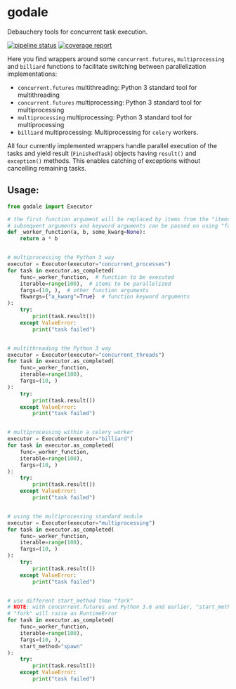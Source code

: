 # godale

Debauchery tools for concurrent task execution.

[![pipeline status](https://gitlab.eox.at/maps/godale/badges/master/pipeline.svg)](https://gitlab.eox.at/maps/godale/commits/master)
[![coverage report](https://gitlab.eox.at/maps/godale/badges/master/coverage.svg)](https://gitlab.eox.at/maps/godale/commits/master)

Here you find wrappers around some `concurrent.futures`, `multiprocessing` and `billiard` functions
to facilitate switching between parallelization implementations:

- `concurrent.futures` multithreading: Python 3 standard tool for multithreading
- `concurrent.futures` multiprocessing: Python 3 standard tool for multiprocessing
- `multiprocessing` multiprocessing: Python 3 standard tool for multiprocessing
- `billiard` multiprocessing: Multiprocessing for `celery` workers.

All four currently implemented wrappers handle parallel execution of the tasks and yield
result (`FinishedTask`) objects having `result()` and `exception()` methods. This enables
catching of exceptions without cancelling remaining tasks.


## Usage:


```python
from godale import Executor

# the first function argument will be replaced by items from the "items" argument below
# subsequent arguments and keyword arguments can be passed on using "fargs" and "fkwargs"
def _worker_function(a, b, some_kwarg=None):
    return a * b


# multiprocessing the Python 3 way
executor = Executor(executor="concurrent_processes")
for task in executor.as_completed(
    func=_worker_function,  # function to be executed
    iterable=range(100),  # items to be parallelized
    fargs=(10, ),  # other function arguments
    fkwargs={"a_kwarg"=True}  # function keyword arguments
):
    try:
        print(task.result())
    except ValueError:
        print("task failed")


# multithreading the Python 3 way
executor = Executor(executor="concurrent_threads")
for task in executor.as_completed(
    func=_worker_function,
    iterable=range(100),
    fargs=(10, )
):
    try:
        print(task.result())
    except ValueError:
        print("task failed")


# multiprocessing within a celery worker
executor = Executor(executor="billiard")
for task in executor.as_completed(
    func=_worker_function,
    iterable=range(100),
    fargs=(10, )
):
    try:
        print(task.result())
    except ValueError:
        print("task failed")


# using the multiprocessing standard module
executor = Executor(executor="multiprocessing")
for task in executor.as_completed(
    func=_worker_function,
    iterable=range(100),
    fargs=(10, )
):
    try:
        print(task.result())
    except ValueError:
        print("task failed")


# use different start_method than "fork"
# NOTE: with concurrent.futures and Python 3.6 and earlier, "start_method" other than
# "fork" will raise an RuntimeError
for task in executor.as_completed(
    func=_worker_function,
    iterable=range(100),
    fargs=(10, ),
    start_method="spawn"
):
    try:
        print(task.result())
    except ValueError:
        print("task failed")

```
